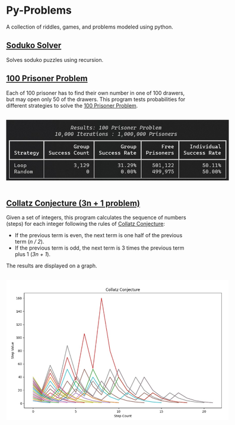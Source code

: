 # Py-Problems

A collection of riddles, games, and problems modeled using python.

## [Soduko Solver](./projects/soduko_solver/)

Solves soduko puzzles using recursion.

## [100 Prisoner Problem](./projects//prisoner_problem/)

Each of 100 prisoner has to find their own number in one of 100 drawers, but may open only 50 of the drawers. 
This program tests probabilities for different strategies to solve the [100 Prisoner Problem](https://en.wikipedia.org/wiki/100_prisoners_problem).

<img
  src="./images/100_prisoner.jpg"
  alt="100 prisoners problem screenshot"
  title="100 prisoners problem screenshot"
  style="display: inline-block; margin: 1rem auto; max-width: 600px">

## [Collatz Conjecture (3n + 1 problem)](./projects/collatz_conjecture/)

Given a set of integers, this program calculates the sequence of numbers (steps) for each integer following the rules of [Collatz Conjecture](https://en.wikipedia.org/wiki/Collatz_conjecture):

* If the previous term is even, the next term is one half of the previous term (*n / 2*).
* If the previous term is odd, the next term is 3 times the previous term plus 1 (*3n + 1*).

The results are displayed on a graph.

<img
  src="./images/Collatz_Conjecture.jpg"
  alt="Collatz Conjecture screenshot"
  title="Collatz Conjecture screenshot"
  style="display: inline-block; margin: 1rem auto; max-width: 600px">